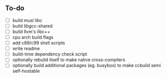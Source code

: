 ## To-do
- [ ] build musl libc
- [ ] build libgcc-shared
- [ ] build llvm's libc++
- [ ] cpu arch build flags
- [ ] add c89/c99 shell scripts
- [ ] write readme
- [ ] build-time dependency check script
- [ ] optionally rebuild itself to make native cross-compilers
- [ ] optionally build additional packages (eg. busybox) to make ccbuild semi self-hostable
